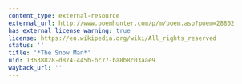 ```yaml
---
content_type: external-resource
external_url: http://www.poemhunter.com/p/m/poem.asp?poem=28802
has_external_license_warning: true
license: https://en.wikipedia.org/wiki/All_rights_reserved
status: ''
title: '*The Snow Man*'
uid: 13638828-d874-445b-bc77-ba8b8c03aae9
wayback_url: ''
---
```

